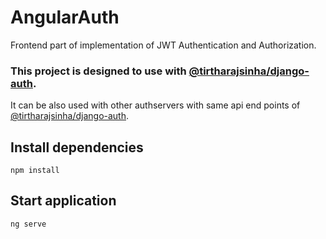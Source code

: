 # AngularAuth

Frontend part of implementation of JWT Authentication and Authorization.

### This project is designed to use with [@tirtharajsinha/django-auth](https://github.com/tirtharajsinha/djnago-auth).

It can be also used with other authservers with same api end points of [@tirtharajsinha/django-auth](https://github.com/tirtharajsinha/djnago-auth).

## Install dependencies

```
npm install
```

## Start application

```
ng serve
```
